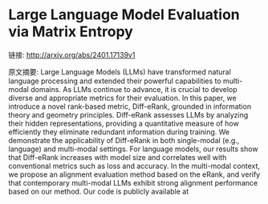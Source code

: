 # Large Language Model Evaluation via Matrix Entropy

链接: http://arxiv.org/abs/2401.17139v1

原文摘要:
Large Language Models (LLMs) have transformed natural language processing and
extended their powerful capabilities to multi-modal domains. As LLMs continue
to advance, it is crucial to develop diverse and appropriate metrics for their
evaluation. In this paper, we introduce a novel rank-based metric, Diff-eRank,
grounded in information theory and geometry principles. Diff-eRank assesses
LLMs by analyzing their hidden representations, providing a quantitative
measure of how efficiently they eliminate redundant information during
training. We demonstrate the applicability of Diff-eRank in both single-modal
(e.g., language) and multi-modal settings. For language models, our results
show that Diff-eRank increases with model size and correlates well with
conventional metrics such as loss and accuracy. In the multi-modal context, we
propose an alignment evaluation method based on the eRank, and verify that
contemporary multi-modal LLMs exhibit strong alignment performance based on our
method. Our code is publicly available at
